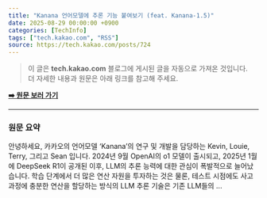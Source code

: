 ```yaml
---
title: "Kanana 언어모델에 추론 기능 붙여보기 (feat. Kanana-1.5)"
date: 2025-08-29 00:00:00 +0900
categories: [TechInfo]
tags: ["tech.kakao.com", "RSS"]
source: https://tech.kakao.com/posts/724
---
```

> 이 글은 **tech.kakao.com** 블로그에 게시된 글을 자동으로 가져온 것입니다. <br>
> 더 자세한 내용과 원문은 아래 링크를 참고해 주세요.

[**➡️ 원문 보러 가기**](https://tech.kakao.com/posts/724)

---

### 원문 요약
안녕하세요, 카카오의 언어모델 ‘Kanana’의 연구 및 개발을 담당하는 Kevin, Louie, Terry, 그리고 Sean 입니다. 2024년 9월 OpenAI의 o1 모델이 출시되고, 2025년 1월에 DeepSeek R1이 공개된 이후, LLM의 추론 능력에 대한 관심이 폭발적으로 늘어났습니다. 학습 단계에서 더 많은 연산 자원을 투자하는 것은 물론, 테스트 시점에도 사고 과정에 충분한 연산을 할당하는 방식의 LLM 추론 기술은 기존 LLM들의 ...
